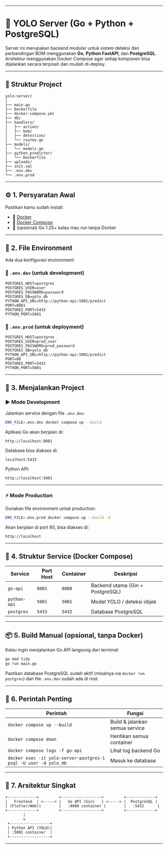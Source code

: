 
---

# 🧠 YOLO Server (Go + Python + PostgreSQL)

Server ini merupakan backend modular untuk sistem deteksi dan perbandingan BOM menggunakan **Go**, **Python FastAPI**, dan **PostgreSQL**.
Arsitektur menggunakan Docker Compose agar setiap komponen bisa dijalankan secara terpisah dan mudah di-deploy.

---

## 📁 Struktur Project

```
yolo-server/
│
├── main.go
├── Dockerfile
├── docker-compose.yml
├── db/
├── handlers/
│   ├── action/
│   ├── bom/
│   ├── detection/
│   └── routes.go
├── models/
│   └── models.go
├── python_predictor/
│   └── Dockerfile
├── uploads/
├── init.sql
├── .env.dev
└── .env.prod
```

---

## ⚙️ 1. Persyaratan Awal

Pastikan kamu sudah install:

* 🐳 [Docker](https://www.docker.com/)
* 🧱 [Docker Compose](https://docs.docker.com/compose/install/)
* 🐹 (opsional) Go 1.25+ kalau mau run tanpa Docker

---

## 🔑 2. File Environment

Ada dua konfigurasi environment:

### 🔹 `.env.dev` (untuk development)

```
POSTGRES_HOST=postgres
POSTGRES_USER=user
POSTGRES_PASSWORD=password
POSTGRES_DB=yolo_db
PYTHON_API_URL=http://python-api:5001/predict
PORT=8081
POSTGRES_PORT=5433
PYTHON_PORT=5001
```

### 🔹 `.env.prod` (untuk deployment)

```
POSTGRES_HOST=postgres
POSTGRES_USER=prod_user
POSTGRES_PASSWORD=prod_password
POSTGRES_DB=yolo_db
PYTHON_API_URL=http://python-api:5001/predict
PORT=80
POSTGRES_PORT=5432
PYTHON_PORT=5001
```

---

## 🚀 3. Menjalankan Project

### ▶️ Mode **Development**

Jalankan service dengan file `.env.dev`:

```bash
ENV_FILE=.env.dev docker compose up --build
```

Aplikasi Go akan berjalan di:

```
http://localhost:8081
```

Database bisa diakses di:

```
localhost:5433
```

Python API:

```
http://localhost:5001
```

---

### ⚡ Mode **Production**

Gunakan file environment untuk production:

```bash
ENV_FILE=.env.prod docker compose up --build -d
```

Akan berjalan di port 80, bisa diakses di:

```
http://localhost
```

---

## 🧩 4. Struktur Service (Docker Compose)

| Service      | Port Host | Container | Deskripsi                        |
| ------------ | --------- | --------- | -------------------------------- |
| `go-api`     | `8081`    | `8080`    | Backend utama (Gin + PostgreSQL) |
| `python-api` | `5001`    | `5001`    | Model YOLO / deteksi objek       |
| `postgres`   | `5433`    | `5432`    | Database PostgreSQL              |

---

## 📦 5. Build Manual (opsional, tanpa Docker)

Kalau ingin menjalankan Go API langsung dari terminal:

```bash
go mod tidy
go run main.go
```

Pastikan database PostgreSQL sudah aktif (misalnya via `docker run postgres`)
dan file `.env.dev` sudah ada di root.

---

## 🧰 6. Perintah Penting

| Perintah                                                         | Fungsi                         |
| ---------------------------------------------------------------- | ------------------------------ |
| `docker compose up --build`                                      | Build & jalankan semua service |
| `docker compose down`                                            | Hentikan semua container       |
| `docker compose logs -f go-api`                                  | Lihat log backend Go           |
| `docker exec -it yolo-server-postgres-1 psql -U user -d yolo_db` | Masuk ke database              |

---

## 🧠 7. Arsitektur Singkat

```
+-------------+         +------------------+         +-------------+
|   Frontend  | <-----> |   Go API (Gin)   | <-----> |  PostgreSQL |
| (Flutter/Web)|        |   :8080 container |        |   :5432      |
+-------------+         +------------------+         +-------------+
        |
        v
 +------------------+
 | Python API (YOLO)|
 | :5001 container  |
 +------------------+
```

---